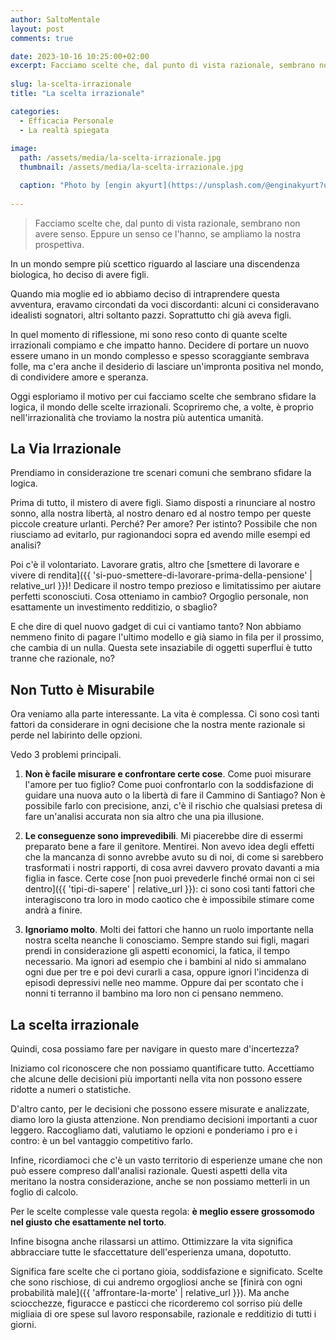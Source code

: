 ```yaml
---
author: SaltoMentale
layout: post
comments: true

date: 2023-10-16 10:25:00+02:00
excerpt: Facciamo scelte che, dal punto di vista razionale, sembrano non avere senso. Eppure un senso ce l'hanno, se ampliamo la nostra prospettiva.
  
slug: la-scelta-irrazionale
title: "La scelta irrazionale"

categories:
  - Efficacia Personale
  - La realtà spiegata
  
image:
  path: /assets/media/la-scelta-irrazionale.jpg
  thumbnail: /assets/media/la-scelta-irrazionale.jpg

  caption: "Photo by [engin akyurt](https://unsplash.com/@enginakyurt?utm_content=creditCopyText&utm_medium=referral&utm_source=unsplash)"
  
---
```


> Facciamo scelte che, dal punto di vista razionale, sembrano non avere senso.
> Eppure un senso ce l'hanno, se ampliamo la nostra prospettiva.

In un mondo sempre più scettico riguardo al lasciare una discendenza biologica, ho deciso di avere figli.

Quando mia moglie ed io abbiamo deciso di intraprendere questa avventura, eravamo circondati da voci discordanti: alcuni ci consideravano idealisti sognatori, altri soltanto pazzi. Soprattutto chi già aveva figli.

In quel momento di riflessione, mi sono reso conto di quante scelte irrazionali compiamo e che impatto hanno. Decidere di portare un nuovo essere umano in un mondo complesso e spesso scoraggiante sembrava folle, ma c'era anche il desiderio di lasciare un'impronta positiva nel mondo, di condividere amore e speranza.

Oggi esploriamo il motivo per cui facciamo scelte che sembrano sfidare la logica, il mondo delle scelte irrazionali. Scopriremo che, a volte, è proprio nell'irrazionalità che troviamo la nostra più autentica umanità. 

## La Via Irrazionale

Prendiamo in considerazione tre scenari comuni che sembrano sfidare la logica. 

Prima di tutto, il mistero di avere figli. Siamo disposti a rinunciare al nostro sonno, alla nostra libertà, al nostro denaro ed al nostro tempo per queste piccole creature urlanti. Perché? Per amore? Per istinto? Possibile che non riusciamo ad evitarlo, pur ragionandoci sopra ed avendo mille esempi ed analisi?

Poi c'è il volontariato. Lavorare gratis, altro che [smettere di lavorare e vivere di rendita]({{ 'si-puo-smettere-di-lavorare-prima-della-pensione' | relative_url }})! Dedicare il nostro tempo prezioso e limitatissimo per aiutare perfetti sconosciuti. Cosa otteniamo in cambio? Orgoglio personale, non esattamente un investimento redditizio, o sbaglio?

E che dire di quel nuovo gadget di cui ci vantiamo tanto? Non abbiamo nemmeno finito di pagare l'ultimo modello e già siamo in fila per il prossimo, che cambia di un nulla. Questa sete insaziabile di oggetti superflui è tutto tranne che razionale, no?

## Non Tutto è Misurabile

Ora veniamo alla parte interessante. La vita è complessa. Ci sono così tanti fattori da considerare in ogni decisione che la nostra mente razionale si perde nel labirinto delle opzioni.

Vedo 3 problemi principali.

1. **Non è facile misurare e confrontare certe cose**. Come puoi misurare l'amore per tuo figlio? Come puoi confrontarlo con la soddisfazione di guidare una nuova auto o la libertà di fare il Cammino di Santiago? Non è possibile farlo con precisione, anzi, c'è il rischio che qualsiasi pretesa di fare un'analisi accurata non sia altro che una pia illusione.

2. **Le conseguenze sono imprevedibili**. Mi piacerebbe dire di essermi preparato bene a fare il genitore. Mentirei. Non avevo idea degli effetti che la mancanza di sonno avrebbe avuto su di noi, di come si sarebbero trasformati i nostri rapporti, di cosa avrei davvero provato davanti a mia figlia in fasce. Certe cose [non puoi prevederle finché ormai non ci sei dentro]({{ 'tipi-di-sapere' | relative_url }}): ci sono così tanti fattori che interagiscono tra loro in modo caotico che è impossibile stimare come andrà a finire.

3. **Ignoriamo molto**. Molti dei fattori che hanno un ruolo importante nella nostra scelta neanche li conosciamo. Sempre stando sui figli, magari prendi in considerazione gli aspetti economici, la fatica, il tempo necessario. Ma ignori ad esempio che i bambini al nido si ammalano ogni due per tre e poi devi curarli a casa, oppure ignori l'incidenza di episodi depressivi nelle neo mamme. Oppure dai per scontato che i nonni ti terranno il bambino ma loro non ci pensano nemmeno. 

## La scelta irrazionale

Quindi, cosa possiamo fare per navigare in questo mare d'incertezza?

Iniziamo col riconoscere che non possiamo quantificare tutto. Accettiamo che alcune delle decisioni più importanti nella vita non possono essere ridotte a numeri o statistiche.

D'altro canto, per le decisioni che possono essere misurate e analizzate, diamo loro la giusta attenzione. Non prendiamo decisioni importanti a cuor leggero. Raccogliamo dati, valutiamo le opzioni e ponderiamo i pro e i contro: è un bel vantaggio competitivo farlo.

Infine, ricordiamoci che c'è un vasto territorio di esperienze umane che non può essere  compreso dall'analisi razionale. Questi aspetti della vita meritano la nostra considerazione, anche se non possiamo metterli in un foglio di calcolo.

Per le scelte complesse vale questa regola: **è meglio essere grossomodo nel giusto che esattamente nel torto**.

Infine bisogna anche rilassarsi un attimo. Ottimizzare la vita significa abbracciare tutte le sfaccettature dell'esperienza umana, dopotutto. 

Significa fare scelte che ci portano gioia, soddisfazione e significato. Scelte che sono rischiose, di cui andremo orgogliosi anche se [finirà con ogni probabilità male]({{ 'affrontare-la-morte' | relative_url }}). Ma anche sciocchezze, figuracce e pasticci che ricorderemo col sorriso più delle migliaia di ore spese sul lavoro responsabile, razionale e redditizio di tutti i giorni.